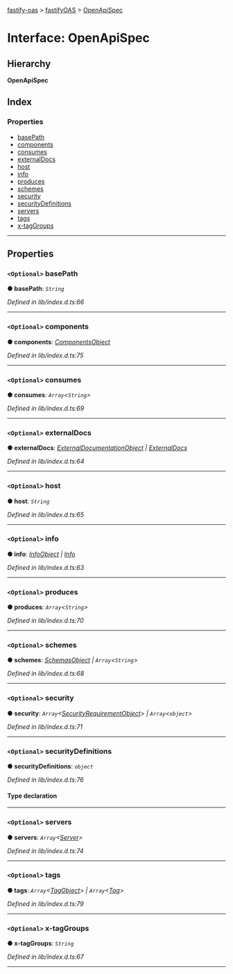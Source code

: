 [fastify-oas](../README.md) > [fastifyOAS](../modules/fastifyoas.md) > [OpenApiSpec](../interfaces/fastifyoas.openapispec.md)

# Interface: OpenApiSpec

## Hierarchy

**OpenApiSpec**

## Index

### Properties

* [basePath](fastifyoas.openapispec.md#basepath)
* [components](fastifyoas.openapispec.md#components)
* [consumes](fastifyoas.openapispec.md#consumes)
* [externalDocs](fastifyoas.openapispec.md#externaldocs)
* [host](fastifyoas.openapispec.md#host)
* [info](fastifyoas.openapispec.md#info)
* [produces](fastifyoas.openapispec.md#produces)
* [schemes](fastifyoas.openapispec.md#schemes)
* [security](fastifyoas.openapispec.md#security)
* [securityDefinitions](fastifyoas.openapispec.md#securitydefinitions)
* [servers](fastifyoas.openapispec.md#servers)
* [tags](fastifyoas.openapispec.md#tags)
* [x-tagGroups](fastifyoas.openapispec.md#x_taggroups)

---

## Properties

<a id="basepath"></a>

### `<Optional>` basePath

**● basePath**: *`String`*

*Defined in lib/index.d.ts:66*

___
<a id="components"></a>

### `<Optional>` components

**● components**: *[ComponentsObject](componentsobject.md)*

*Defined in lib/index.d.ts:75*

___
<a id="consumes"></a>

### `<Optional>` consumes

**● consumes**: *`Array`<`String`>*

*Defined in lib/index.d.ts:69*

___
<a id="externaldocs"></a>

### `<Optional>` externalDocs

**● externalDocs**: *[ExternalDocumentationObject](externaldocumentationobject.md) \| [ExternalDocs](externaldocs.md)*

*Defined in lib/index.d.ts:64*

___
<a id="host"></a>

### `<Optional>` host

**● host**: *`String`*

*Defined in lib/index.d.ts:65*

___
<a id="info"></a>

### `<Optional>` info

**● info**: *[InfoObject](infoobject.md) \| [Info](info.md)*

*Defined in lib/index.d.ts:63*

___
<a id="produces"></a>

### `<Optional>` produces

**● produces**: *`Array`<`String`>*

*Defined in lib/index.d.ts:70*

___
<a id="schemes"></a>

### `<Optional>` schemes

**● schemes**: *[SchemasObject](schemasobject.md) \| `Array`<`String`>*

*Defined in lib/index.d.ts:68*

___
<a id="security"></a>

### `<Optional>` security

**● security**: *`Array`<[SecurityRequirementObject](securityrequirementobject.md)> \| `Array`<`object`>*

*Defined in lib/index.d.ts:71*

___
<a id="securitydefinitions"></a>

### `<Optional>` securityDefinitions

**● securityDefinitions**: *`object`*

*Defined in lib/index.d.ts:76*

#### Type declaration

[securityDefinitionName: `string`]: [Security](../#security)

___
<a id="servers"></a>

### `<Optional>` servers

**● servers**: *`Array`<[Server](../classes/server.md)>*

*Defined in lib/index.d.ts:74*

___
<a id="tags"></a>

### `<Optional>` tags

**● tags**: *`Array`<[TagObject](tagobject.md)> \| `Array`<[Tag](tag.md)>*

*Defined in lib/index.d.ts:79*

___
<a id="x_taggroups"></a>

### `<Optional>` x-tagGroups

**● x-tagGroups**: *`String`*

*Defined in lib/index.d.ts:67*

___


